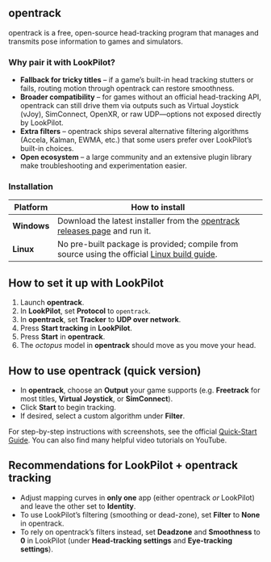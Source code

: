 ## opentrack
opentrack is a free, open-source head-tracking program that manages and transmits pose information to games and simulators.

### Why pair it with LookPilot?
* **Fallback for tricky titles** – if a game’s built-in head tracking stutters or fails, routing motion through opentrack can restore smoothness.  
* **Broader compatibility** – for games without an official head-tracking API, opentrack can still drive them via outputs such as Virtual Joystick (vJoy), SimConnect, OpenXR, or raw UDP—options not exposed directly by LookPilot.  
* **Extra filters** – opentrack ships several alternative filtering algorithms (Accela, Kalman, EWMA, etc.) that some users prefer over LookPilot’s built-in choices.  
* **Open ecosystem** – a large community and an extensive plugin library make troubleshooting and experimentation easier.

### Installation
| Platform | How to install |
|----------|----------------|
| **Windows** | Download the latest installer from the [opentrack releases page](https://github.com/opentrack/opentrack/releases/latest) and run it. |
| **Linux** | No pre-built package is provided; compile from source using the official [Linux build guide](https://github.com/opentrack/opentrack/wiki/Building-on-Linux). |

## How to set it up with LookPilot
1. Launch **opentrack**.  
2. In **LookPilot**, set **Protocol** to `opentrack`.  
3. In **opentrack**, set **Tracker** to **UDP over network**.  
4. Press **Start tracking** in **LookPilot**.  
5. Press **Start** in **opentrack**.  
6. The *octopus* model in **opentrack** should move as you move your head.

## How to use opentrack (quick version)
- In **opentrack**, choose an **Output** your game supports (e.g. **Freetrack** for most titles, **Virtual Joystick**, or **SimConnect**).  
- Click **Start** to begin tracking.  
- If desired, select a custom algorithm under **Filter**.

For step-by-step instructions with screenshots, see the official [Quick-Start Guide](https://github.com/opentrack/opentrack/wiki/Quick-Start-Guide-%28WIP%29). You can also find many helpful video tutorials on YouTube.

## Recommendations for LookPilot + opentrack tracking
- Adjust mapping curves in **only one** app (either opentrack *or* LookPilot) and leave the other set to **Identity**.  
- To use LookPilot’s filtering (smoothing or dead-zone), set **Filter** to **None** in opentrack.  
- To rely on opentrack’s filters instead, set **Deadzone** and **Smoothness** to **0** in LookPilot (under **Head-tracking settings** and **Eye-tracking settings**).
